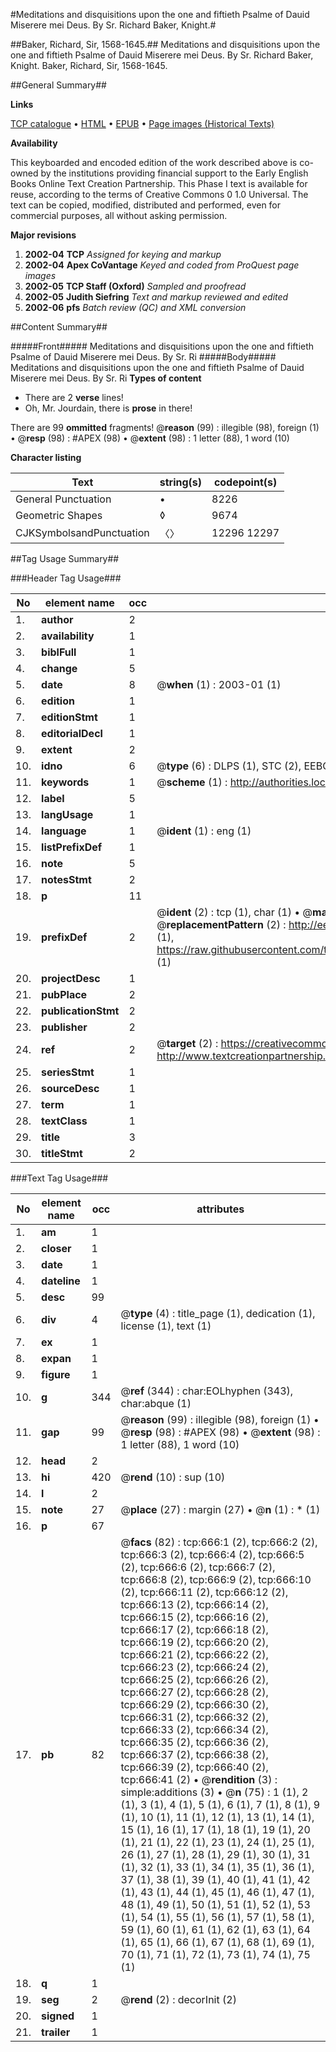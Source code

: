 #Meditations and disquisitions upon the one and fiftieth Psalme of Dauid Miserere mei Deus. By Sr. Richard Baker, Knight.#

##Baker, Richard, Sir, 1568-1645.##
Meditations and disquisitions upon the one and fiftieth Psalme of Dauid Miserere mei Deus. By Sr. Richard Baker, Knight.
Baker, Richard, Sir, 1568-1645.

##General Summary##

**Links**

[TCP catalogue](http://www.ota.ox.ac.uk/tcp/)  • 
[HTML](http://tei.it.ox.ac.uk/tcp/Texts-HTML/free/A02/A02170.html)  • 
[EPUB](http://tei.it.ox.ac.uk/tcp/Texts-EPUB/free/A02/A02170.epub) • 
[Page images (Historical Texts)](https://data.historicaltexts.jisc.ac.uk/view?pubId=eebo-99836397e&pageId=eebo-99836397e-666-1)

**Availability**

This keyboarded and encoded edition of the
	       work described above is co-owned by the institutions
	       providing financial support to the Early English Books
	       Online Text Creation Partnership. This Phase I text is
	       available for reuse, according to the terms of Creative
	       Commons 0 1.0 Universal. The text can be copied,
	       modified, distributed and performed, even for
	       commercial purposes, all without asking permission.

**Major revisions**

1. __2002-04__ __TCP__ *Assigned for keying and markup*
1. __2002-04__ __Apex CoVantage__ *Keyed and coded from ProQuest page images*
1. __2002-05__ __TCP Staff (Oxford)__ *Sampled and proofread*
1. __2002-05__ __Judith Siefring__ *Text and markup reviewed and edited*
1. __2002-06__ __pfs__ *Batch review (QC) and XML conversion*

##Content Summary##

#####Front#####
Meditations and disquisitions upon the one and fiftieth Psalme of Dauid Miserere mei Deus. By Sr. Ri
#####Body#####
Meditations and disquisitions upon the one and fiftieth Psalme of Dauid Miserere mei Deus. By Sr. Ri
**Types of content**

  * There are 2 **verse** lines!
  * Oh, Mr. Jourdain, there is **prose** in there!

There are 99 **ommitted** fragments! 
 @__reason__ (99) : illegible (98), foreign (1)  •  @__resp__ (98) : #APEX (98)  •  @__extent__ (98) : 1 letter (88), 1 word (10)

**Character listing**


|Text|string(s)|codepoint(s)|
|---|---|---|
|General Punctuation|•|8226|
|Geometric Shapes|◊|9674|
|CJKSymbolsandPunctuation|〈〉|12296 12297|

##Tag Usage Summary##

###Header Tag Usage###

|No|element name|occ|attributes|
|---|---|---|---|
|1.|__author__|2||
|2.|__availability__|1||
|3.|__biblFull__|1||
|4.|__change__|5||
|5.|__date__|8| @__when__ (1) : 2003-01 (1)|
|6.|__edition__|1||
|7.|__editionStmt__|1||
|8.|__editorialDecl__|1||
|9.|__extent__|2||
|10.|__idno__|6| @__type__ (6) : DLPS (1), STC (2), EEBO-CITATION (1), PROQUEST (1), VID (1)|
|11.|__keywords__|1| @__scheme__ (1) : http://authorities.loc.gov/ (1)|
|12.|__label__|5||
|13.|__langUsage__|1||
|14.|__language__|1| @__ident__ (1) : eng (1)|
|15.|__listPrefixDef__|1||
|16.|__note__|5||
|17.|__notesStmt__|2||
|18.|__p__|11||
|19.|__prefixDef__|2| @__ident__ (2) : tcp (1), char (1)  •  @__matchPattern__ (2) : ([0-9\-]+):([0-9IVX]+) (1), (.+) (1)  •  @__replacementPattern__ (2) : http://eebo.chadwyck.com/downloadtiff?vid=$1&page=$2 (1), https://raw.githubusercontent.com/textcreationpartnership/Texts/master/tcpchars.xml#$1 (1)|
|20.|__projectDesc__|1||
|21.|__pubPlace__|2||
|22.|__publicationStmt__|2||
|23.|__publisher__|2||
|24.|__ref__|2| @__target__ (2) : https://creativecommons.org/publicdomain/zero/1.0/ (1), http://www.textcreationpartnership.org/docs/. (1)|
|25.|__seriesStmt__|1||
|26.|__sourceDesc__|1||
|27.|__term__|1||
|28.|__textClass__|1||
|29.|__title__|3||
|30.|__titleStmt__|2||


###Text Tag Usage###

|No|element name|occ|attributes|
|---|---|---|---|
|1.|__am__|1||
|2.|__closer__|1||
|3.|__date__|1||
|4.|__dateline__|1||
|5.|__desc__|99||
|6.|__div__|4| @__type__ (4) : title_page (1), dedication (1), license (1), text (1)|
|7.|__ex__|1||
|8.|__expan__|1||
|9.|__figure__|1||
|10.|__g__|344| @__ref__ (344) : char:EOLhyphen (343), char:abque (1)|
|11.|__gap__|99| @__reason__ (99) : illegible (98), foreign (1)  •  @__resp__ (98) : #APEX (98)  •  @__extent__ (98) : 1 letter (88), 1 word (10)|
|12.|__head__|2||
|13.|__hi__|420| @__rend__ (10) : sup (10)|
|14.|__l__|2||
|15.|__note__|27| @__place__ (27) : margin (27)  •  @__n__ (1) : * (1)|
|16.|__p__|67||
|17.|__pb__|82| @__facs__ (82) : tcp:666:1 (2), tcp:666:2 (2), tcp:666:3 (2), tcp:666:4 (2), tcp:666:5 (2), tcp:666:6 (2), tcp:666:7 (2), tcp:666:8 (2), tcp:666:9 (2), tcp:666:10 (2), tcp:666:11 (2), tcp:666:12 (2), tcp:666:13 (2), tcp:666:14 (2), tcp:666:15 (2), tcp:666:16 (2), tcp:666:17 (2), tcp:666:18 (2), tcp:666:19 (2), tcp:666:20 (2), tcp:666:21 (2), tcp:666:22 (2), tcp:666:23 (2), tcp:666:24 (2), tcp:666:25 (2), tcp:666:26 (2), tcp:666:27 (2), tcp:666:28 (2), tcp:666:29 (2), tcp:666:30 (2), tcp:666:31 (2), tcp:666:32 (2), tcp:666:33 (2), tcp:666:34 (2), tcp:666:35 (2), tcp:666:36 (2), tcp:666:37 (2), tcp:666:38 (2), tcp:666:39 (2), tcp:666:40 (2), tcp:666:41 (2)  •  @__rendition__ (3) : simple:additions (3)  •  @__n__ (75) : 1 (1), 2 (1), 3 (1), 4 (1), 5 (1), 6 (1), 7 (1), 8 (1), 9 (1), 10 (1), 11 (1), 12 (1), 13 (1), 14 (1), 15 (1), 16 (1), 17 (1), 18 (1), 19 (1), 20 (1), 21 (1), 22 (1), 23 (1), 24 (1), 25 (1), 26 (1), 27 (1), 28 (1), 29 (1), 30 (1), 31 (1), 32 (1), 33 (1), 34 (1), 35 (1), 36 (1), 37 (1), 38 (1), 39 (1), 40 (1), 41 (1), 42 (1), 43 (1), 44 (1), 45 (1), 46 (1), 47 (1), 48 (1), 49 (1), 50 (1), 51 (1), 52 (1), 53 (1), 54 (1), 55 (1), 56 (1), 57 (1), 58 (1), 59 (1), 60 (1), 61 (1), 62 (1), 63 (1), 64 (1), 65 (1), 66 (1), 67 (1), 68 (1), 69 (1), 70 (1), 71 (1), 72 (1), 73 (1), 74 (1), 75 (1)|
|18.|__q__|1||
|19.|__seg__|2| @__rend__ (2) : decorInit (2)|
|20.|__signed__|1||
|21.|__trailer__|1||
